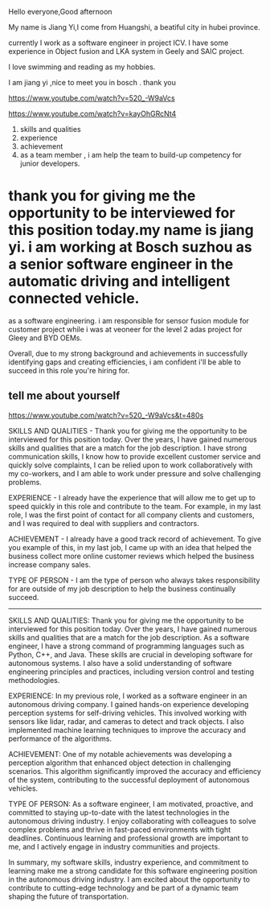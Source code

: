 Hello everyone,Good afternoon

My name is Jiang Yi,I come from Huangshi, a beatiful city in hubei province.

currently I work as a software engineer in project ICV.
I have some experience in Object fusion and  LKA  system 
in Geely and SAIC project.

I love swimming and reading as my hobbies.

I am jiang yi ,nice to meet you in bosch . thank you


https://www.youtube.com/watch?v=520_-W9aVcs

https://www.youtube.com/watch?v=kayOhGRcNt4

1. skills and qualities 
2. experience
3. achievement
4. as a team member , i am help the team to build-up competency for junior developers.

 # thank you for giving me the opportunity to be interviewed for this position today.my name is jiang yi. i am working at Bosch suzhou as a senior software engineer in the automatic driving and intelligent connected vehicle.
 as a software engineering. i am responsible for sensor fusion module for customer project while i was at veoneer for the level 2 adas project for Gleey and  BYD OEMs.

 Overall, due to my strong background and achievements in successfully identifying gaps and creating efficiencies, i am confident i'll be able to succeed in this role you're hiring for.


## tell me about yourself 
https://www.youtube.com/watch?v=520_-W9aVcs&t=480s

SKILLS AND QUALITIES - Thank you for giving me the opportunity to be 
interviewed for this position today. Over the years, I have gained numerous skills and 
qualities that are a match for the job description. I have strong communication 
skills, I know how to provide excellent customer service and quickly solve 
complaints, I can be relied upon to work collaboratively with my co-workers, and 
I am able to work under pressure and solve challenging problems. 

EXPERIENCE - I already have the experience that will allow me to get up to speed 
quickly in this role and contribute to the team. For example, in my last role, I was the first point of contact for all company clients and customers, and I was required to 
deal with suppliers and contractors. 

ACHIEVEMENT - I already have a good track record of achievement. To give you 
example of this, in my last job, I came up with an idea that helped the business 
collect more online customer reviews which helped the business 
increase company sales. 

TYPE OF PERSON - I am the type of person who always takes responsibility for 
are outside of my job description to help the business continually succeed.

---

SKILLS AND QUALITIES:
Thank you for giving me the opportunity to be interviewed for this position today. Over the years, I have gained numerous skills and 
qualities that are a match for the job description.
As a software engineer, I have a strong command of programming languages such as Python, C++, and Java. These skills are crucial in developing software for autonomous systems. I also have a solid understanding of software engineering principles and practices, including version control and testing methodologies.

EXPERIENCE:
In my previous role, I worked as a software engineer in an autonomous driving company. I gained hands-on experience developing perception systems for self-driving vehicles. This involved working with sensors like lidar, radar, and cameras to detect and track objects. I also implemented machine learning techniques to improve the accuracy and performance of the algorithms.

ACHIEVEMENT:
One of my notable achievements was developing a perception algorithm that enhanced object detection in challenging scenarios. This algorithm significantly improved the accuracy and efficiency of the system, contributing to the successful deployment of autonomous vehicles.

TYPE OF PERSON:
As a software engineer, I am motivated, proactive, and committed to staying up-to-date with the latest technologies in the autonomous driving industry. I enjoy collaborating with colleagues to solve complex problems and thrive in fast-paced environments with tight deadlines. Continuous learning and professional growth are important to me, and I actively engage in industry communities and projects.

In summary, my software skills, industry experience, and commitment to learning make me a strong candidate for this software engineering position in the autonomous driving industry. I am excited about the opportunity to contribute to cutting-edge technology and be part of a dynamic team shaping the future of transportation.



